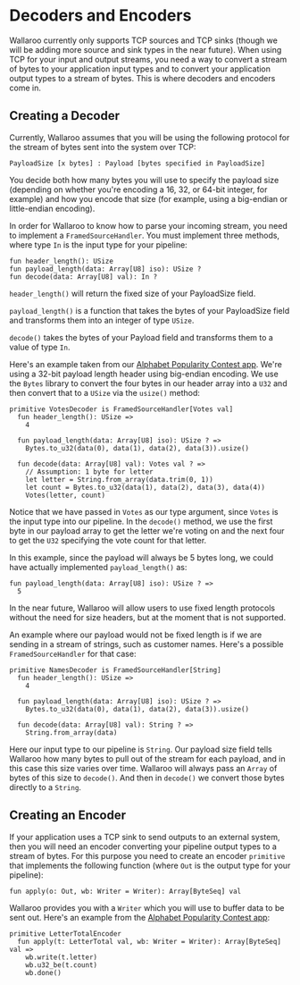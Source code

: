 # Decoders and Encoders

Wallaroo currently only supports TCP sources and TCP sinks (though we will be adding more source and sink types in the near future). When using TCP for your input and output streams, you need a way to convert a stream of bytes to your application input types and  to convert your application output types to a stream of bytes. This is where decoders and encoders come in. 

## Creating a Decoder

Currently, Wallaroo assumes that you will be using the following protocol for the stream of bytes sent into the system over TCP:

```
PayloadSize [x bytes] : Payload [bytes specified in PayloadSize]
```

You decide both how many bytes you will use to specify the payload size (depending on whether you're encoding a 16, 32, or 64-bit  integer, for example) and how you encode that size (for example, using a big-endian or little-endian encoding).  

In order for Wallaroo to know how to parse your incoming stream, you need to implement a `FramedSourceHandler`. You must implement three methods, where type `In` is the input type for your pipeline:

```pony
fun header_length(): USize
fun payload_length(data: Array[U8] iso): USize ?
fun decode(data: Array[U8] val): In ?
```

`header_length()` will return the fixed size of your PayloadSize field. 

`payload_length()` is a function that takes the bytes of your PayloadSize field and transforms them into an integer of type `USize`.

`decode()` takes the bytes of your Payload field and transforms them to a value of type `In`.

Here's an example taken from our [Alphabet Popularity Contest app](https://github.com/Sendence/wallaroo/tree/master/book/examples/alphabet). We're using a 32-bit payload length header using big-endian encoding. We use the `Bytes` library to convert the four bytes in our header array into a `U32` and then convert that to a `USize` via the `usize()` method:

```pony
primitive VotesDecoder is FramedSourceHandler[Votes val]
  fun header_length(): USize =>
    4

  fun payload_length(data: Array[U8] iso): USize ? =>
    Bytes.to_u32(data(0), data(1), data(2), data(3)).usize()

  fun decode(data: Array[U8] val): Votes val ? =>
    // Assumption: 1 byte for letter
    let letter = String.from_array(data.trim(0, 1))
    let count = Bytes.to_u32(data(1), data(2), data(3), data(4))
    Votes(letter, count)
```

Notice that we have passed in `Votes` as our type argument, since `Votes` is the input type into our pipeline. In the `decode()` method,  we use the first byte in our payload array to get the letter we're voting on and the next four to get the `U32` specifying the vote count for that letter. 

In this example, since the payload will always be 5 bytes long, we could have actually implemented `payload_length()` as:

```pony
fun payload_length(data: Array[U8] iso): USize ? =>
  5
```

In the near future, Wallaroo will allow users to use fixed length protocols without the need for size headers, but at the moment that is not supported.

An example where our payload would not be fixed length is if we are sending in a stream of strings, such as customer names. Here's a possible `FramedSourceHandler` for that case:

```pony
primitive NamesDecoder is FramedSourceHandler[String]
  fun header_length(): USize =>
    4

  fun payload_length(data: Array[U8] iso): USize ? =>
    Bytes.to_u32(data(0), data(1), data(2), data(3)).usize()

  fun decode(data: Array[U8] val): String ? =>
    String.from_array(data)
```

Here our input type to our pipeline is `String`. Our payload size field tells Wallaroo how many bytes to pull out of the stream for each payload, and in this case this size varies over time. Wallaroo will always pass an `Array` of bytes of this size to `decode()`. And then in `decode()` we convert those bytes directly to a `String`.

## Creating an Encoder

If your application uses a TCP sink to send outputs to an external system, then you will need an encoder converting your pipeline output types to a stream of bytes. For this purpose you need to create an encoder `primitive` that implements the following function (where `Out` is the output type for your pipeline):

```pony
fun apply(o: Out, wb: Writer = Writer): Array[ByteSeq] val
```

Wallaroo provides you with a `Writer` which you will use to buffer data to be sent out. Here's an example from the [Alphabet Popularity Contest app](https://github.com/Sendence/wallaroo/tree/master/book/examples/alphabet): 

```pony
primitive LetterTotalEncoder
  fun apply(t: LetterTotal val, wb: Writer = Writer): Array[ByteSeq] val =>
    wb.write(t.letter)
    wb.u32_be(t.count)
    wb.done()
```
